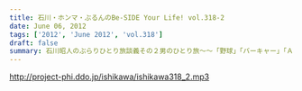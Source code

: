 ```yaml
---
title: 石川・ホンマ・ぶるんのBe-SIDE Your Life! vol.318-2
date: June 06, 2012
tags: ['2012', 'June 2012', 'vol.318']
draft: false
summary: 石川昭人のぶらりひとり旅談義その２男のひとり旅～～「野球」「バーキャー」「ＡＭラジオ」がキーワードって～～ＮＡＭＡＥ
---
```


http://project-phi.ddo.jp/ishikawa/ishikawa318_2.mp3
